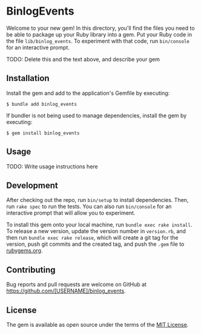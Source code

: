 # BinlogEvents

Welcome to your new gem! In this directory, you'll find the files you need to be able to package up your Ruby library into a gem. Put your Ruby code in the file `lib/binlog_events`. To experiment with that code, run `bin/console` for an interactive prompt.

TODO: Delete this and the text above, and describe your gem

## Installation

Install the gem and add to the application's Gemfile by executing:

    $ bundle add binlog_events

If bundler is not being used to manage dependencies, install the gem by executing:

    $ gem install binlog_events

## Usage

TODO: Write usage instructions here

## Development

After checking out the repo, run `bin/setup` to install dependencies. Then, run `rake spec` to run the tests. You can also run `bin/console` for an interactive prompt that will allow you to experiment.

To install this gem onto your local machine, run `bundle exec rake install`. To release a new version, update the version number in `version.rb`, and then run `bundle exec rake release`, which will create a git tag for the version, push git commits and the created tag, and push the `.gem` file to [rubygems.org](https://rubygems.org).

## Contributing

Bug reports and pull requests are welcome on GitHub at https://github.com/[USERNAME]/binlog_events.

## License

The gem is available as open source under the terms of the [MIT License](https://opensource.org/licenses/MIT).
